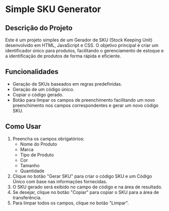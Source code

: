 # Simple SKU Generator

## Descrição do Projeto

Este é um projeto simples de um Gerador de SKU (Stock Keeping Unit) desenvolvido em HTML, JavaScript e CSS. O objetivo principal é criar um identificador único para produtos, facilitando o gerenciamento de estoque e a identificação de produtos de forma rápida e eficiente. 

## Funcionalidades

- Geração de SKUs baseados em regras predefinidas.
- Geração de um código único.
- Copiar o código gerado.
- Botão para limpar os campos de preenchimento facilitando um novo preenchimento nos campos correspondentes e gerar um novo código SKU.



## Como Usar

1. Preencha os campos obrigatórios:
   - Nome do Produto
   - Marca
   - Tipo de Produto
   - Cor
   - Tamanho
   - Quantidade
2. Clique no botão "Gerar SKU" para criar o código SKU e um Código Único com base nas informações fornecidas.
3. O SKU gerado será exibido no campo de código e na área de resultado.
4. Se desejar, clique no botão "Copiar" para copiar o SKU para a área de transferência.
5. Para limpar todos os campos, clique no botão "Limpar".
